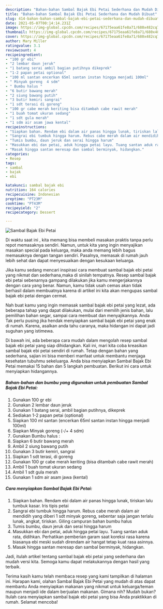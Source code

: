 ```yaml
---
description: "Bahan-bahan Sambal Bajak Ebi Petai Sederhana dan Mudah Dibuat"
title: "Bahan-bahan Sambal Bajak Ebi Petai Sederhana dan Mudah Dibuat"
slug: 414-bahan-bahan-sambal-bajak-ebi-petai-sederhana-dan-mudah-dibuat
date: 2021-05-07T00:14:14.231Z
image: https://img-global.cpcdn.com/recipes/67175eaa61fe8a71/680x482cq70/sambal-bajak-ebi-petai-foto-resep-utama.jpg
thumbnail: https://img-global.cpcdn.com/recipes/67175eaa61fe8a71/680x482cq70/sambal-bajak-ebi-petai-foto-resep-utama.jpg
cover: https://img-global.cpcdn.com/recipes/67175eaa61fe8a71/680x482cq70/sambal-bajak-ebi-petai-foto-resep-utama.jpg
author: Mary Miller
ratingvalue: 3.1
reviewcount: 4
recipeingredient:
- "100 gr ebi"
- "2 lembar daun jeruk"
- "1 batang serai ambil bagian putihnya dikeprek"
- "1-2 papan petai optional"
- "100 ml santan encerkan 65ml santan instan hingga menjadi 100ml"
- " Minyak goreng  4 sdm"
- " Bumbu halus "
- "6 butir bawang merah"
- "2 siung bawang putih"
- "3 butir kemiri sangrai"
- "1 sdt terasi di goreng"
- "100 gr cabe merah keriting bisa ditambah cabe rawit merah"
- "1 buah tomat ukuran sedang"
- "1 sdt gula merah"
- "1 sdm air asam jawa kental"
recipeinstructions:
- "Siapkan bahan. Rendam ebi dalam air panas hingga lunak, tiriskan lalu tumbuk kasar. Iris tipis petai"
- "Sangrai ebi tumbuk hingga harum. Rebus cabe merah dalam air mendidih yang diberi 1 sdt minyak goreng, sebentar saja jangan terlalu lunak, angkat, tiriskan. Giling campuran bahan bumbu halus"
- "Tumis bumbu, daun jeruk dan serai hingga harum"
- "Masukkan ebi dan petai, aduk hingga petai layu. Tuang santan aduk rata, didihkan. Perhatikan pemberian garam saat koreksi rasa karena biasanya ebi meski sudah direndam air hangat tetap kuat rasa asinnya."
- "Masak hingga santan meresap dan sambal berminyak, hidangkan."
categories:
- Resep
tags:
- sambal
- bajak
- ebi

katakunci: sambal bajak ebi 
nutrition: 164 calories
recipecuisine: Indonesian
preptime: "PT23M"
cooktime: "PT43M"
recipeyield: "2"
recipecategory: Dessert

---
```



![Sambal Bajak Ebi Petai](https://img-global.cpcdn.com/recipes/67175eaa61fe8a71/680x482cq70/sambal-bajak-ebi-petai-foto-resep-utama.jpg)

Di waktu  saat ini , kita memang bisa membeli masakan praktis tanpa perlu repot memasaknya sendiri. Namun, untuk kita yang ingin menyajikan masakan special pada keluarga, maka anda memang lebih bagus memasaknya dengan tangan sendiri. Pasalnya, memasak di rumah jauh lebih sehat dan dapat menyesuaikan dengan kesukaan keluarga.

Jika kamu sedang mencari inspirasi cara membuat sambal bajak ebi petai yang nikmat dan sederhana,maka di sinilah tempatnya. Resep sambal bajak ebi petai  sebenarnya gampang dilakukan jika kamu mengerjakannya dengan cara yang benar. Namun, kamu tidak usah cemas akan tidak berhasil dalam membuatnya 
karena di artikel ini kita akan mengupas sambal bajak ebi petai dengan cermat.  



Nah buat kamu yang ingin memasak sambal bajak ebi petai yang lezat, ada beberapa tahap yang dapat dilakukan, mulai dari memilih jenis bahan, lalu pemilihan bahan segar, sampai cara membuat dan menyajikannya. Anda Tak perlu pusing jika hendak menyiapkan sambal bajak ebi petai yang enak di rumah. Karena, asalkan anda  tahu caranya, maka hidangan ini dapat jadi suguhan yang istimewa.

Di bawah ini, ada beberapa cara mudah dalam mengolah resep sambal bajak ebi petai yang siap dihidangkan. Kali ini, mari kita coba kreasikan sambal bajak ebi petai sendiri di rumah. Tetap dengan bahan yang sederhana, sajian ini bisa memberi manfaat untuk membantu menjaga kesehatan tubuhmu sekeluarga. Anda bisa menyiapkan Sambal Bajak Ebi Petai memakai 15 bahan dan 5 langkah pembuatan. Berikut ini cara untuk menyiapkan hidangannya.

<!--inarticleads1-->

##### Bahan-bahan dan bumbu yang digunakan untuk pembuatan Sambal Bajak Ebi Petai:

1. Gunakan 100 gr ebi
1. Gunakan 2 lembar daun jeruk
1. Gunakan 1 batang serai, ambil bagian putihnya, dikeprek
1. Sediakan 1-2 papan petai (optional)
1. Siapkan 100 ml santan (encerkan 65ml santan instan hingga menjadi 100ml)
1. Siapkan  Minyak goreng (-/+ 4 sdm)
1. Gunakan  Bumbu halus :
1. Siapkan 6 butir bawang merah
1. Ambil 2 siung bawang putih
1. Gunakan 3 butir kemiri, sangrai
1. Siapkan 1 sdt terasi, di goreng
1. Gunakan 100 gr cabe merah keriting (bisa ditambah cabe rawit merah)
1. Ambil 1 buah tomat ukuran sedang
1. Ambil 1 sdt gula merah
1. Gunakan 1 sdm air asam jawa (kental)




<!--inarticleads2-->

##### Cara menyiapkan Sambal Bajak Ebi Petai:

1. Siapkan bahan. Rendam ebi dalam air panas hingga lunak, tiriskan lalu tumbuk kasar. Iris tipis petai
1. Sangrai ebi tumbuk hingga harum. Rebus cabe merah dalam air mendidih yang diberi 1 sdt minyak goreng, sebentar saja jangan terlalu lunak, angkat, tiriskan. Giling campuran bahan bumbu halus
1. Tumis bumbu, daun jeruk dan serai hingga harum
1. Masukkan ebi dan petai, aduk hingga petai layu. Tuang santan aduk rata, didihkan. Perhatikan pemberian garam saat koreksi rasa karena biasanya ebi meski sudah direndam air hangat tetap kuat rasa asinnya.
1. Masak hingga santan meresap dan sambal berminyak, hidangkan.




Jadi, itulah artikel tentang  sambal bajak ebi petai  yang sederhana dan mudah versi kita. Semoga kamu dapat melakukannya dengan hasil yang terbaik. 

Terima kasih kamu telah membaca resep yang kami tampilkan di halaman ini. Harapan kami, olahan  Sambal Bajak Ebi Petai yang mudah di atas dapat membantu Anda menyiapkan makanan yang nikmat untuk keluarga/teman maupun menjadi ide dalam berjualan makanan. Gimana nih? Mudah bukan? Itulah cara menyiapkan sambal bajak ebi petai yang bisa Anda praktikkan di rumah. Selamat mencoba!

